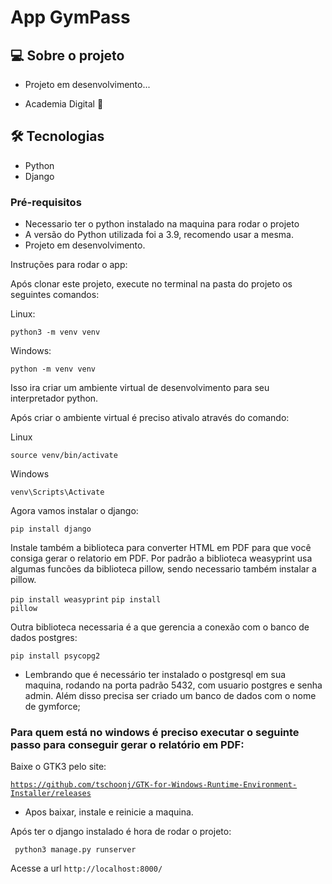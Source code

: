 # App GymPass

## 💻 Sobre o projeto
- <p>Projeto em desenvolvimento...</p>
- <p>Academia Digital 🚀</p>

## 🛠 Tecnologias

- Python
- Django


### Pré-requisitos

* Necessario ter o python instalado na maquina para rodar o projeto
* A versão do Python utilizada foi a 3.9, recomendo usar a mesma.
* Projeto em desenvolvimento.

Instruções para rodar o app:

Após clonar este projeto, execute no terminal na pasta do projeto os seguintes comandos:

Linux:

<code>python3 -m venv venv</code>

Windows: 

<code>python -m venv venv</code>


Isso ira criar um ambiente virtual de desenvolvimento para seu interpretador python.

Após criar o ambiente virtual é preciso ativalo através do comando:

Linux

<code>source venv/bin/activate</code>

Windows

<code>venv\Scripts\Activate</code>

Agora vamos instalar o django:

<code>pip install django</code>

Instale também a biblioteca para converter HTML em PDF para que você consiga gerar o relatorio em PDF. Por padrão a biblioteca weasyprint usa algumas funcões da biblioteca pillow, sendo necessario também instalar a pillow.

<code>pip install weasyprint</code>
<code>pip install pillow</code>

Outra biblioteca necessaria é a que gerencia a conexão com o banco de dados postgres:

<code>pip install psycopg2</code>

* Lembrando que é necessário ter instalado o postgresql em sua maquina, rodando na porta padrão 5432, com usuario postgres e senha admin. Além disso precisa ser criado um banco de dados com o nome de gymforce;

### Para quem está no windows é preciso executar o seguinte passo para conseguir gerar o relatório em PDF:

Baixe o GTK3 pelo site:

<code>https://github.com/tschoonj/GTK-for-Windows-Runtime-Environment-Installer/releases</code>

* Apos baixar, instale e reinicie a maquina.

Após ter o django instalado é hora de rodar o projeto:

<code> python3 manage.py runserver</code>

Acesse a url <code>http://localhost:8000/</code>
